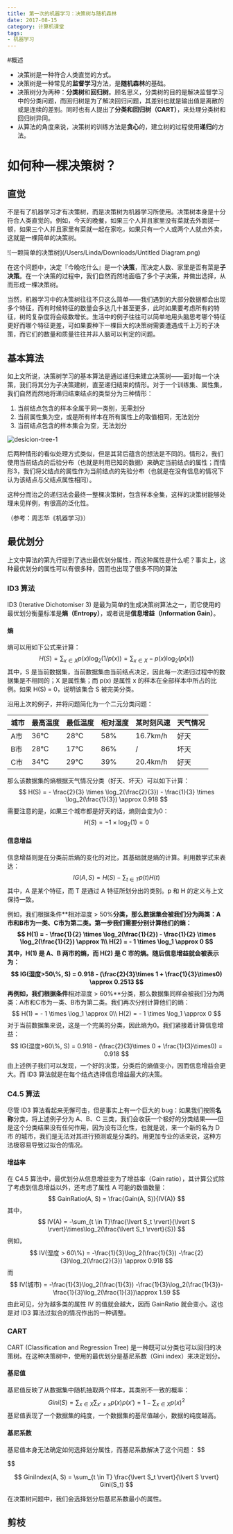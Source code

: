 ```yaml
---
title: 第一次的机器学习：决策树与随机森林
date: 2017-08-15
category: 计算机课堂
tags: 
- 机器学习
---
```




#概述

* 决策树是一种符合人类直觉的方式。
* 决策树是一种常见的**监督学习**方法，是**随机森林**的基础。
* 决策树分为两种：**分类树**和**回归树**。顾名思义，分类树的目的是解决监督学习中的分类问题，而回归树是为了解决回归问题，其差别也就是输出值是离散的或是连续的差别。同时也有人提出了**分类和回归树（CART）**，来处理分类树和回归树异同。
* 从算法的角度来说，决策树的训练方法是**贪心**的，建立树的过程使用**递归**的方法。



# 如何种一棵决策树？

## 直觉

不是有了机器学习才有决策树，而是决策树为机器学习所使用。决策树本身是十分符合人类直觉的。例如，今天的晚餐，如果三个人并且家里没有菜就去外面搓一顿，如果三个人并且家里有菜就一起在家吃，如果只有一个人或两个人就点外卖，这就是一棵简单的决策树。

![一颗简单的决策树](/Users/Linda/Downloads/Untitled Diagram.png)

在这个问题中，决定『今晚吃什么』是一个**决策**，而决定人数、家里是否有菜是**子决策**。在一个决策的过程中，我们自然而然地面临了多个子决策，并做出选择，从而形成一棵决策树。

当然，机器学习中的决策树往往不只这么简单——我们遇到的大部分数据都会出现多个特征，而有时候特征的数量会多达几十甚至更多，此时如果要考虑所有的特征，树的复杂度将会级数增长。生活中的例子往往可以简单地用头脑思考哪个特征更好而哪个特征更差，可如果要种下一棵巨大的决策树需要遭遇成千上万的子决策，而它们的数量和质量往往并非人脑可以判定的问题。

## 基本算法

如上文所说，决策树学习的基本算法是通过递归来建立决策树——面对每一个决策，我们将其分为子决策建树，直至递归结束的情形。对于一个训练集、属性集，我们自然而然地将递归结束结点的类型分为三种情形：

1. 当前结点包含的样本全属于同一类别，无需划分
2. 当前属性集为空，或是所有样本在所有属性上的取值相同，无法划分
3. 当前结点包含的样本集合为空，无法划分

![desicion-tree-1](/Users/Linda/Downloads/desicion-tree-1.png)

后两种情形的看似处理方式类似，但是其背后蕴含的想法是不同的。情形2，我们使用当前结点的后验分布（也就是利用已知的数据）来确定当前结点的属性；而情形3，我们将父结点的属性作为当前结点的先验分布（也就是在没有信息的情况下认为该结点与父结点属性相同）。

这种分而治之的递归法会最终一整棵决策树，包含样本全集，这样的决策树能够处理未见样例，有很高的泛化性。

（参考：周志华《机器学习》）

## 最优划分

上文中算法的第九行提到了选出最优划分属性，而这种属性是什么呢？事实上，这种最优划分的属性可以有很多种，因而也出现了很多不同的算法

### ID3 算法

ID3 (Iterative Dichotomiser 3) 是最为简单的生成决策树算法之一，而它使用的最优划分衡量标准是**熵（Entropy）**，或者说是**信息增益（Information Gain）**。

#### 熵

熵可以用如下公式来计算：
$$
H(S) = \sum_{x\in X}p(x)\log_2(1/p(x)) = \sum_{x\in X}-p(x)\log_2(p(x))
$$
其中，S 是当前数据集，当前数据集由当前结点决定，因此每一次递归过程中的数据集是不相同的；X 是属性集；而 p(x) 是属性 x 的样本在全部样本中所占的比例。如果 H(S) = 0，说明该集合 S 被完美分类。

沿用上次的例子，并将问题简化为一个二元分类问题：

| 城市   | 最高温度 | 最低温度 | 相对湿度 | 某时刻风速    | 天气情况 |
| ---- | ---- | ---- | ---- | -------- | ---- |
| A市   | 36℃  | 28℃  | 58%  | 16.7km/h | 好天   |
| B市   | 28℃  | 17℃  | 86%  | /        | 坏天   |
| C市   | 34℃  | 29℃  | 39%  | 20.4km/h | 好天   |

那么该数据集的熵根据天气情况分类（好天、坏天）可以如下计算：
$$
H(S) = - \frac{2}{3} \times \log_2(\frac{2}{3}) - \frac{1}{3} \times \log_2(\frac{1}{3}) \approx 0.918
$$
需要注意的是，如果三个城市都是好天的话，熵则会变为0：
$$
H(S) = - 1 \times \log_2(1) = 0
$$

#### 信息增益

信息增益则是在分类前后熵的变化的对比，其基础就是熵的计算。利用数学式来表达：
$$
IG(A, S) = H(S) - \sum_{t\in T}p(t)H(t)
$$
其中，A 是某个特征，而 T 是通过 A 特征所划分出的类别。p 和 H 的定义与上文保持一致。

例如，我们根据条件**相对湿度 > 50%**分类，那么数据集会被我们分为两类：A市和B市为一类、C市为第二类。第一步我们需要分别计算他们的熵：
$$
H(1) = - \frac{1}{2} \times \log_2(\frac{1}{2}) - \frac{1}{2} \times \log_2(\frac{1}{2}) \approx 1\\
H(2) = - 1 \times \log_1 \approx 0
$$
其中，H(1) 是 A、B 两市的熵，而 H(2) 是 C 市的熵。随后信息增益就会被表示为：
$$
IG(湿度>50\%, S) = 0.918 - (\frac{2}{3}\times 1 + \frac{1}{3}\times0) \approx 0.2513
$$
再例如，我们根据条件**相对湿度 > 60%**分类，那么数据集同样会被我们分为两类：A市和C市为一类、B市为第二类。我们再次分别计算他们的熵：
$$
H(1) = - 1 \times \log_1 \approx 0\\
H(2) = - 1 \times \log_1 \approx 0
$$
对于当前数据集来说，这是一个完美的分类，因此熵为0。我们紧接着计算信息增益：
$$
IG(湿度>60\%,  S) = 0.918 - (\frac{2}{3}\times 0 + \frac{1}{3}\times0) = 0.918
$$
由上述例子我们可以发现，一个好的决策，分类后的熵值变小，因而信息增益会更大。而 ID3 算法就是在每个结点选择信息增益最大的决策。



### C4.5 算法

尽管 ID3 算法看起来无懈可击，但是事实上有一个巨大的 bug：如果我们按照**名称**分类，将上述例子分为 A、B、C 三类，我们会收获一个极好的分类结果——但是这个分类结果没有任何作用，因为没有泛化性，也就是说，来一个新的名为 D市 的城市，我们是无法对其进行预测或是分类的。用更加专业的话来说，这种方法极容易导致过拟合的情况。

#### 增益率

在 C4.5 算法中，最优划分从信息增益变为了增益率（Gain ratio），其计算公式除了考虑到信息增益以外，还考虑了属性 A 可能的数值数量：
$$
GainRatio(A, S) = \frac{Gain(A, S)}{IV(A)}
$$
其中，
$$
IV(A) = -\sum_{t \in T}\frac{\lvert S_t \rvert}{\lvert S \rvert}\times\log_2(\frac{\lvert S_t \rvert}{S})
$$
例如，
$$
IV(湿度 > 60\%) = -\frac{1}{3}\log_2(\frac{1}{3}) -\frac{2}{3}\log_2(\frac{2}{3}) \approx 0.918
$$
而
$$
IV(城市) = -\frac{1}{3}\log_2(\frac{1}{3}) -\frac{1}{3}\log_2(\frac{1}{3})-\frac{1}{3}\log_2(\frac{1}{3})\approx 1.59
$$
由此可见，分为越多类的属性 IV 的值就会越大，因而 GainRatio 就会变小。这也是对 ID3 算法过拟合的情况作出的一种调整。



### CART

CART (Classification and Regression Tree) 是一种既可以分类也可以回归的决策树。在这种决策树中，使用的最优划分是基尼系数（Gini index）来决定划分。

#### 基尼值

基尼值反映了从数据集中随机抽取两个样本，其类别不一致的概率：
$$
Gini(S) = \sum_{x \in X}\sum_{x' \neq x}p(x)p(x')  = 1 - \sum_{x\in X}p(x)^2
$$
基尼值表现了一个数据集的纯度，一个数据集的基尼值越小，数据的纯度越高。

#### 基尼系数

基尼值本身无法确定如何选择划分属性，而基尼系数解决了这个问题：
$$

$$

$$
GiniIndex(A, S) = \sum_{t \in T} \frac{\lvert S_t \rvert}{\lvert S \rvert} Gini(S_t)
$$

在决策树问题中，我们会选择划分后基尼系数最小的属性。

## 剪枝

